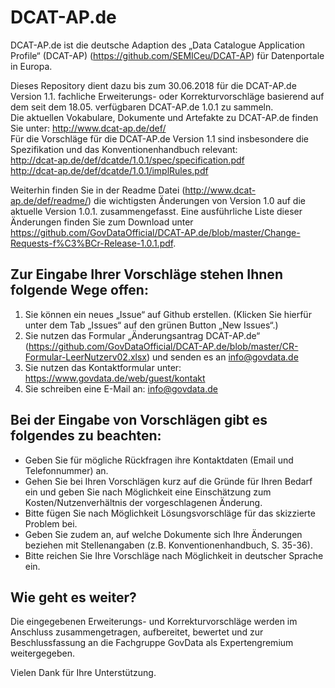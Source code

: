 # DCAT-AP.de
DCAT-AP.de ist die deutsche Adaption des „Data Catalogue Application Profile“ (DCAT-AP) (https://github.com/SEMICeu/DCAT-AP) für Datenportale in Europa.

Dieses Repository dient dazu bis zum 30.06.2018 für die DCAT-AP.de Version 1.1. fachliche Erweiterungs- oder Korrekturvorschläge basierend auf dem seit dem 18.05. verfügbaren DCAT-AP.de 1.0.1 zu sammeln. <br>
Die aktuellen Vokabulare, Dokumente und Artefakte zu DCAT-AP.de finden Sie unter: 
http://www.dcat-ap.de/def/ <br>
Für die Vorschläge für die DCAT-AP.de Version 1.1 sind insbesondere die Spezifikation und das Konventionenhandbuch relevant:   
http://dcat-ap.de/def/dcatde/1.0.1/spec/specification.pdf <br>
http://dcat-ap.de/def/dcatde/1.0.1/implRules.pdf <br>

Weiterhin finden Sie in der Readme Datei (http://www.dcat-ap.de/def/readme/) die wichtigsten Änderungen von Version 1.0 auf die aktuelle Version 1.0.1. zusammengefasst. Eine ausführliche Liste dieser Änderungen finden Sie zum Download unter https://github.com/GovDataOfficial/DCAT-AP.de/blob/master/Change-Requests-f%C3%BCr-Release-1.0.1.pdf. 

## Zur Eingabe Ihrer Vorschläge stehen Ihnen folgende Wege offen: 

1. Sie können ein neues „Issue“ auf Github erstellen. (Klicken Sie hierfür unter dem Tab „Issues“ auf den grünen Button „New Issues“.)  
2. Sie nutzen das Formular „Änderungsantrag DCAT-AP.de“ (https://github.com/GovDataOfficial/DCAT-AP.de/blob/master/CR-Formular-LeerNutzerv02.xlsx) und senden es an info@govdata.de 
3. Sie nutzen das Kontaktformular unter: https://www.govdata.de/web/guest/kontakt  
4. Sie schreiben eine E-Mail an: info@govdata.de 

## Bei der Eingabe von Vorschlägen gibt es folgendes zu beachten:

-	Geben Sie für mögliche Rückfragen ihre Kontaktdaten (Email und Telefonnummer) an. 
-	Gehen Sie bei Ihren Vorschlägen kurz auf die Gründe für Ihren Bedarf ein und geben Sie nach Möglichkeit eine Einschätzung zum Kosten/Nutzenverhältnis der vorgeschlagenen Änderung.
-	Bitte fügen Sie nach Möglichkeit Lösungsvorschläge für das skizzierte Problem bei. 
-	Geben Sie zudem an, auf welche Dokumente sich Ihre Änderungen beziehen mit Stellenangaben (z.B. Konventionenhandbuch, S. 35-36). 
- Bitte reichen Sie Ihre Vorschläge nach Möglichkeit in deutscher Sprache ein. 
	
## Wie geht es weiter? 

Die eingegebenen Erweiterungs- und Korrekturvorschläge werden im Anschluss zusammengetragen, aufbereitet, bewertet und zur Beschlussfassung an die Fachgruppe GovData als Expertengremium weitergegeben.

Vielen Dank für Ihre Unterstützung.
